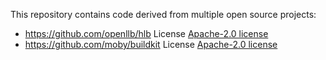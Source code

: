 This repository contains code derived from multiple open source projects:

* https://github.com/openllb/hlb  License [Apache-2.0 license](https://github.com/openllb/hlb/blob/master/LICENSE)
* https://github.com/moby/buildkit License [Apache-2.0 license](https://github.com/moby/buildkit/blob/master/LICENSE)
